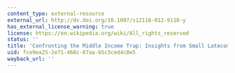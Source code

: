 ```yaml
---
content_type: external-resource
external_url: http://dx.doi.org/10.1007/s12116-012-9110-y
has_external_license_warning: true
license: https://en.wikipedia.org/wiki/All_rights_reserved
status: ''
title: 'Confronting the Middle Income Trap: Insights from Small Latecomers'
uid: fce9ea25-2e71-468c-87aa-b5c3ced4c8e5
wayback_url: ''
---
```

